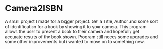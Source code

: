 # Camera2ISBN
A small project I made for a bigger project. Get a Title, Author and some sort of identification for a book by showing it to your camera.
This program allows the user to present a book to their camera and hopefully get accurate results of the book shown. Program still needs some upgrades and some other improvements but i wanted to move on to something new.
